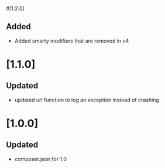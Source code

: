 #[1.2.0]
## Added
- Added smarty modifiers that are removed in v4
# [1.1.0]
## Updated
- updated url function to log an exception instead of crashing

# [1.0.0]
## Updated
- composer.json for 1.0
